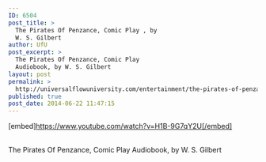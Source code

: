 ```yaml
---
ID: 6504
post_title: >
  The Pirates Of Penzance, Comic Play , by
  W. S. Gilbert
author: UfU
post_excerpt: >
  The Pirates Of Penzance, Comic Play
  Audiobook, by W. S. Gilbert
layout: post
permalink: >
  http://universalflowuniversity.com/entertainment/the-pirates-of-penzance-comic-play-by-w-s-gilbert/
published: true
post_date: 2014-06-22 11:47:15
---
```

[embed]https://www.youtube.com/watch?v=H1B-9G7qY2U[/embed]</br></br>
<p>The Pirates Of Penzance, Comic Play Audiobook, by W. S. Gilbert</p>